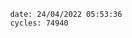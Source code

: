 

                date: 24/04/2022 05:53:36
                cycles: 74940

                         